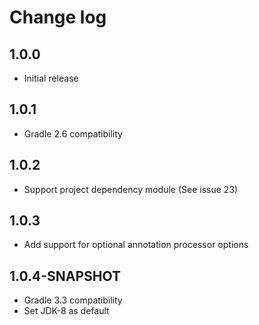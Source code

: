 # Change log

## 1.0.0
* Initial release

## 1.0.1
* Gradle 2.6 compatibility

## 1.0.2
* Support project dependency module (See issue 23)

## 1.0.3
* Add support for optional annotation processor options

## 1.0.4-SNAPSHOT
* Gradle 3.3 compatibility
* Set JDK-8 as default

